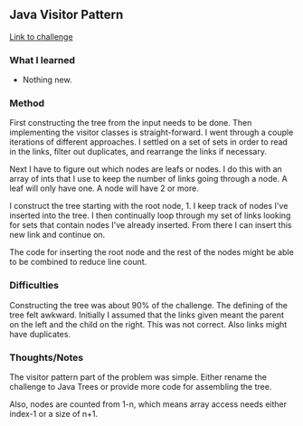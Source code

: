 ## Java Visitor Pattern

[Link to challenge](https://www.hackerrank.com/challenges/java-vistor-pattern)

### What I learned
- Nothing new.

### Method
First constructing the tree from the input needs to be done. Then implementing the
visitor classes is straight-forward. I went through a couple iterations of different approaches.
I settled on a set of sets in order to read in the links, filter out duplicates, and rearrange
the links if necessary.

Next I have to figure out which nodes are leafs or nodes. I do this with an array of ints that I 
use to keep the number of links going through a node. A leaf will only have one. A node will have 2
or more.

I construct the tree starting with the root node, 1. I keep track of nodes I've inserted into the
tree. I then continually loop through my set of links looking for sets that contain nodes I've already
inserted. From there I can insert this new link and continue on.

The code for inserting the root node and the rest of the nodes might be able to be combined to reduce
line count.

### Difficulties
Constructing the tree was about 90% of the challenge. The defining of the tree felt awkward.
Initially I assumed that the links given meant the parent on the left and the child on the right.
This was not correct. Also links might have duplicates.

### Thoughts/Notes
The visitor pattern part of the problem was simple. Either rename the challenge to Java Trees or
provide more code for assembling the tree.

Also, nodes are counted from 1-n, which means array access needs either index-1 or a size of n+1.
